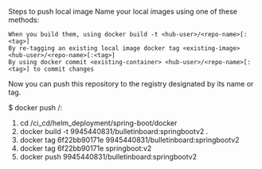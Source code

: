 Steps to push local image
Name your local images using one of these methods:

    When you build them, using docker build -t <hub-user>/<repo-name>[:<tag>]
    By re-tagging an existing local image docker tag <existing-image> <hub-user>/<repo-name>[:<tag>]
    By using docker commit <existing-container> <hub-user>/<repo-name>[:<tag>] to commit changes

Now you can push this repository to the registry designated by its name or tag.

$ docker push <hub-user>/<repo-name>:<tag>

1. cd <Path>/ci_cd/helm_deployment/spring-boot/docker
2. docker build -t 9945440831/bulletinboard:springbootv2 .
3. docker tag 6f22bb90171e 9945440831/bulletinboard:springbootv2
4. docker tag 6f22bb90171e springboot:v2
5. docker push 9945440831/bulletinboard:springbootv2